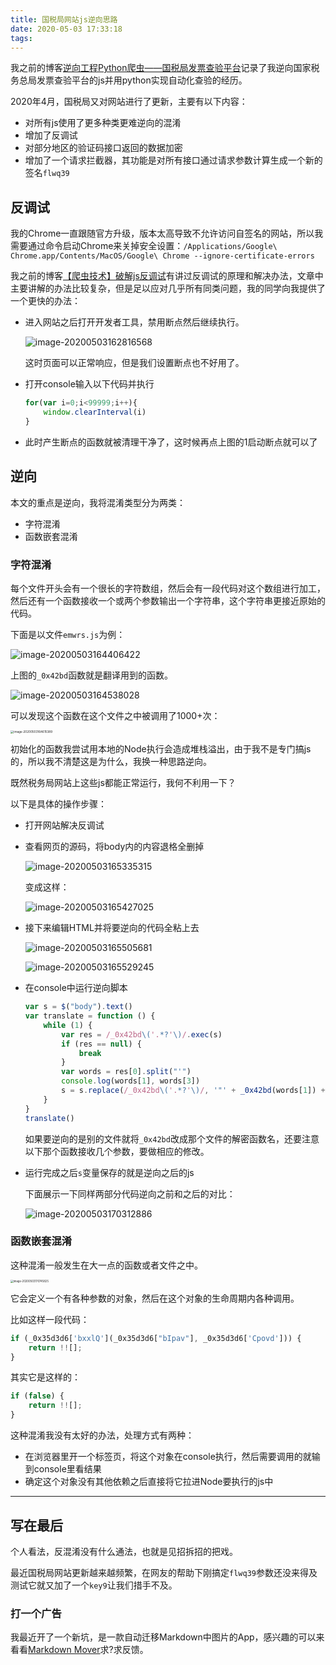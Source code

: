 ```yaml
---
title: 国税局网站js逆向思路
date: 2020-05-03 17:33:18
tags:
---
```


我之前的博客[逆向工程Python爬虫——国税局发票查验平台](https://www.fatech.online/2019/08/31/%E9%80%86%E5%90%91%E5%B7%A5%E7%A8%8BPython%E7%88%AC%E8%99%AB%E2%80%94%E2%80%94%E5%9B%BD%E7%A8%8E%E5%B1%80%E5%8F%91%E7%A5%A8%E6%9F%A5%E9%AA%8C%E5%B9%B3%E5%8F%B0/)记录了我逆向国家税务总局发票查验平台的js并用python实现自动化查验的经历。

2020年4月，国税局又对网站进行了更新，主要有以下内容：

* 对所有js使用了更多种类更难逆向的混淆
* 增加了反调试
* 对部分地区的验证码接口返回的数据加密
* 增加了一个请求拦截器，其功能是对所有接口通过请求参数计算生成一个新的签名`flwq39`

## 反调试

我的Chrome一直跟随官方升级，版本太高导致不允许访问自签名的网站，所以我需要通过命令启动Chrome来关掉安全设置：`/Applications/Google\ Chrome.app/Contents/MacOS/Google\ Chrome --ignore-certificate-errors`

我之前的博客[【爬虫技术】破解js反调试](https://www.fatech.online/articles/2020/04/05/1586069632742.html)有讲过反调试的原理和解决办法，文章中主要讲解的办法比较复杂，但是足以应对几乎所有同类问题，我的同学向我提供了一个更快的办法：

* 进入网站之后打开开发者工具，禁用断点然后继续执行。

  ![image-20200503162816568](https://tva1.sinaimg.cn/large/007S8ZIlly1gefe6yroz0j30eo08wdgf.jpg)

  这时页面可以正常响应，但是我们设置断点也不好用了。

* 打开console输入以下代码并执行

  ```js
  for(var i=0;i<99999;i++){
      window.clearInterval(i)
  }
  ```

* 此时产生断点的函数就被清理干净了，这时候再点上图的1启动断点就可以了

## 逆向

本文的重点是逆向，我将混淆类型分为两类：

* 字符混淆
* 函数嵌套混淆

### 字符混淆

每个文件开头会有一个很长的字符数组，然后会有一段代码对这个数组进行加工，然后还有一个函数接收一个或两个参数输出一个字符串，这个字符串更接近原始的代码。

下面是以文件`emwrs.js`为例：

![image-20200503164406422](https://tva1.sinaimg.cn/large/007S8ZIlly1gefe72a1r1j31oy07wjts.jpg)

上图的`_0x42bd`函数就是翻译用到的函数。

![image-20200503164538028](https://tva1.sinaimg.cn/large/007S8ZIlly1gefe74utmij30ic0223yk.jpg)

可以发现这个函数在这个文件之中被调用了1000+次：

<img src="https://tva1.sinaimg.cn/large/007S8ZIlly1gefe76y784j30ju0tg790.jpg" alt="image-20200503164615389" style="zoom:33%;" />

初始化的函数我尝试用本地的Node执行会造成堆栈溢出，由于我不是专门搞js的，所以我不清楚这是为什么，我换一种思路逆向。

既然税务局网站上这些js都能正常运行，我何不利用一下？

以下是具体的操作步骤：

* 打开网站解决反调试

* 查看网页的源码，将body内的内容退格全删掉

  ![image-20200503165335315](https://tva1.sinaimg.cn/large/007S8ZIlly1gefe7asu7hj315u0h6q7o.jpg)

  变成这样：

  ![image-20200503165427025](https://tva1.sinaimg.cn/large/007S8ZIlly1gefe7e2g4jj31c00u0qky.jpg)

* 接下来编辑HTML并将要逆向的代码全粘上去

  ![image-20200503165505681](https://tva1.sinaimg.cn/large/007S8ZIlly1gefe7jr3hnj30iy0ca0w9.jpg)

  ![image-20200503165529245](https://tva1.sinaimg.cn/large/007S8ZIlly1gefe7qif78j31c00u0e81.jpg)

* 在console中运行逆向脚本

  ```js
  var s = $("body").text()
  var translate = function () {
      while (1) {
          var res = /_0x42bd\('.*?'\)/.exec(s)
          if (res == null) {
              break
          }
          var words = res[0].split("'")
          console.log(words[1], words[3])
          s = s.replace(/_0x42bd\('.*?'\)/, '"' + _0x42bd(words[1]) + '"')
      }
  }
  translate()
  ```

  如果要逆向的是别的文件就将`_0x42bd`改成那个文件的解密函数名，还要注意以下那个函数接收几个参数，要做相应的修改。

* 运行完成之后`s`变量保存的就是逆向之后的js

  下面展示一下同样两部分代码逆向之前和之后的对比：

  ![image-20200503170312886](https://tva1.sinaimg.cn/large/007S8ZIlly1gefe7vab21j31c00u04qp.jpg)

### 函数嵌套混淆

这种混淆一般发生在大一点的函数或者文件之中。

<img src="https://tva1.sinaimg.cn/large/007S8ZIlly1gefe800eb1j30u019448n.jpg" alt="image-20200503170745825" style="zoom:30%;" />

它会定义一个有各种参数的对象，然后在这个对象的生命周期内各种调用。

比如这样一段代码：

```js
if (_0x35d3d6['bxxlQ'](_0x35d3d6["bIpav"], _0x35d3d6['Cpovd'])) {
	return !![];
}
```

其实它是这样的：

```js
if (false) {
	return !![];
}
```

这种混淆我没有太好的办法，处理方式有两种：

* 在浏览器里开一个标签页，将这个对象在console执行，然后需要调用的就输到console里看结果
* 确定这个对象没有其他依赖之后直接将它拉进Node要执行的js中

------

## 写在最后

个人看法，反混淆没有什么通法，也就是见招拆招的把戏。

最近国税局网站更新越来越频繁，在网友的帮助下刚搞定`flwq39`参数还没来得及测试它就又加了一个`key9`让我们措手不及。

### 打一个广告

我最近开了一个新坑，是一款自动迁移Markdown中图片的App，感兴趣的可以来看看[Markdown Mover](https://github.com/BB-fat/MarkdownMover)求?求反馈。